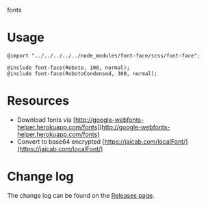 fonts


# Usage

```
@import "../../../../../node_modules/font-face/scss/font-face";

@include font-face(Roboto, 100, normal);
@include font-face(RobotoCondensed, 300, normal);
```

# Resources
- Download fonts via [http://google-webfonts-helper.herokuapp.com/fonts](http://google-webfonts-helper.herokuapp.com/fonts)
- Convert to base64 encrypted [https://jaicab.com/localFont/](https://jaicab.com/localFont/)

# Change log
The change log can be found on the [Releases page](https://github.com/hans2103/font-face/releases).
